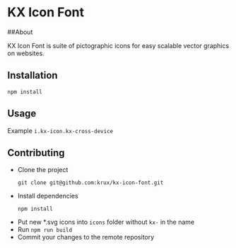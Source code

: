 # KX Icon Font

##About

KX Icon Font is suite of pictographic icons for easy scalable vector graphics on websites.

## Installation

```
npm install
```

## Usage

Example `i.kx-icon.kx-cross-device`

## Contributing

* Clone the project
  ```
  git clone git@github.com:krux/kx-icon-font.git
  ```
* Install dependencies
  ```
  npm install
  ```
* Put new *.svg icons into `icons` folder without `kx-` in the name
* Run `npm run build`
* Commit your changes to the remote repository
